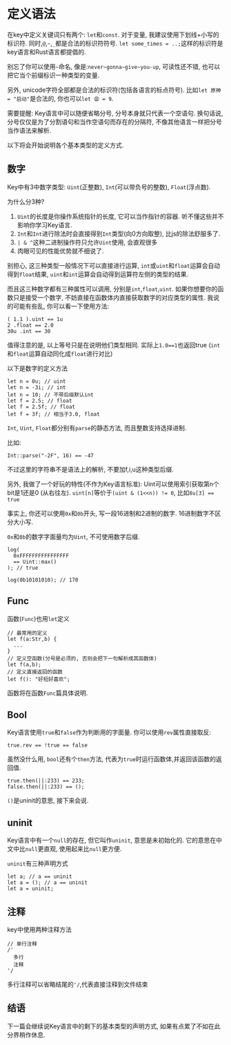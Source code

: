 # 定义语法

在key中定义关键词只有两个: `let`和`const`. 对于变量, 我建议使用下划线+小写的标识符. 同时,`@`,`~`,`_`都是合法的标识符符号. `let some_times = ..;`这样的标识符是key语言和Rust语言都提倡的.

别忘了你可以使用`~`命名, 像是:`never~gonna~give~you-up`, 可读性还不错, 也可以把它当个前缀标识一种类型的变量. 

另外, unicode字符全部都是合法的标识符(包括各语言的标点符号). 比如`let 原神 = "启动"`是合法的, 你也可以`let 😩 = 9`. 

需要提醒: Key语言中可以随便省略分号, 分号本身就只代表一个空语句. 换句话说, 分号仅仅是为了分割语句和当作空语句而存在的分隔符, 不像其他语言一样把分号当作语法来解析. 

以下将会开始说明各个基本类型的定义方式. 

## 数字

Key中有3中数字类型: `Uint`(正整数), `Int`(可以带负号的整数), `Float`(浮点数). 

为什么分3种? 
1. `Uint`的长度是你操作系统指针的长度, 它可以当作指针的容器. 听不懂这些并不影响你学习Key语言.
2. `Int`和`Int`进行除法时会直接得到`Int`类型(向0方向取整), 比js的除法舒服多了.
3. `| & ^`这种二进制操作符只允许`Uint`使用, 会直观很多
4. 肉眼可见的性能优势就不细说了.

别担心, 这三种类型一般情况下可以直接进行运算, `int`或`uint`和`float`运算会自动得到`float`结果, `uint`和`int`运算会自动得到运算符左侧的类型的结果.

而且这三种数字都有三种属性可以调用, 分别是`int`,`float`,`uint`. 如果你想要你的函数只是接受一个数字, 不妨直接在函数体内直接获取数字的对应类型的属性. 我说的可能有些乱, 你可以看一下使用方法:

```ks
( 1.1 ).uint == 1u
2 .float == 2.0
30u .int == 30
```

值得注意的是, 以上等号只是在说明他们类型相同. 实际上`1.0==1`也返回true (`int`和`float`运算自动同化成`float`进行对比)

以下是数字的定义方法

```ks
let n = 0u; // uint
let n = -3i; // int
let n = 10; // 不带后缀默认int
let f = 2.5; // float
let f = 2.5f; // float
let f = 3f; // 相当于3.0, float
```

`Int`, `Uint`, `Float`都分别有`parse`的静态方法, 而且整数支持选择进制. 

比如:

```ks
Int::parse("-2F", 16) == -47
```

不过这里的字符串不是语法上的解析, 不要加f,i,u这种类型后缀.

另外, 我做了一个好玩的特性(不作为Key语言标准): Uint可以使用索引获取第n个bit是1还是0 (从右往左). `uint[n]`等价于`(uint & (1<<n)) != 0`, 比如`8u[3] == true`

事实上, 你还可以使用`0x`和`0b`开头, 写一段16进制和2进制的数字. 16进制数字不区分大小写. 

`0x`和`0b`的数字字面量均为`Uint`, 不可使用数字后缀. 

```ks
log(
  0xFFFFFFFFFFFFFFFF
  == Uint::max()
); // true

log(0b10101010); // 170
```

## Func

函数(`Func`)也用`let`定义

```ks
// 最常用的定义
let f(a:Str,b) {
  ...
}
// 定义空函数(分号是必须的, 否则会把下一句解析成其函数体)
let f(a,b);
// 定义直接返回的函数
let f(): "好短好喜欢";
```

函数将在<jmp to="/guide/5.func.md">函数`Func`</jmp>篇具体说明. 

## Bool

Key语言使用`true`和`false`作为判断用的字面量. 你可以使用`rev`属性直接取反:

```ks
true.rev == !true == false
```

虽然没什么用, `bool`还有个`then`方法, 代表为`true`时运行函数体,并返回该函数的返回值. 

```ks
true.then(||:233) == 233;
false.then(||:233) == ();
```

`()`是uninit的意思, 接下来会说.

## uninit

Key语言中有一个`null`的存在, 但它叫作`uninit`, 意思是未初始化的. 它的意思在中文中比`null`更直观, 使用起来比`null`更方便.

`uninit`有三种声明方式

```ks
let a; // a == uninit
let a = (); // a == uninit
let a = uninit;
```

## 注释

key中使用两种注释方法

```ks
// 单行注释
/'
  多行
  注释
'/
```

多行注释可以省略结尾的`'/`,代表直接注释到文件结束

## 结语

下一篇会继续说Key语言中的剩下的基本类型的声明方式, 如果有点累了不如在此分界稍作休息.
